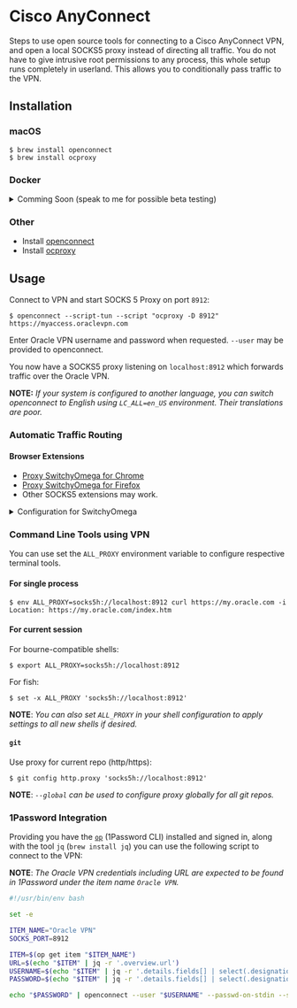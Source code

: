 # Cisco AnyConnect

Steps to use open source tools for connecting to a Cisco AnyConnect VPN, and open a local SOCKS5 proxy instead of directing all traffic. You do not have to give intrusive root permissions to any process, this whole setup runs completely in userland. This allows you to conditionally pass traffic to the VPN.

## Installation

### macOS

```shell
$ brew install openconnect
$ brew install ocproxy
```

### Docker

<details>
  <summary>Comming Soon (speak to me for possible beta testing)</summary>

```shell
$ docker pull kylef/ocproxy
$ alias openconnect="docker run -it -p 8912:8912 kylef/ocproxy openconnect"
```
</details>

### Other

- Install [openconnect](http://www.infradead.org/openconnect/packages.html)
- Install [ocproxy](https://github.com/cernekee/ocproxy#building-ocproxy)

## Usage

Connect to VPN and start SOCKS 5 Proxy on port `8912`:

```
$ openconnect --script-tun --script "ocproxy -D 8912" https://myaccess.oraclevpn.com
```

Enter Oracle VPN username and password when requested. `--user` may be provided to openconnect.

You now have a SOCKS5 proxy listening on `localhost:8912` which forwards traffic over the Oracle VPN.

**NOTE:** *If your system is configured to another language, you can switch openconnect to English using `LC_ALL=en_US` environment. Their translations are poor.*

### Automatic Traffic Routing

#### Browser Extensions

- [Proxy SwitchyOmega for Chrome](https://chrome.google.com/webstore/detail/proxy-switchyomega/padekgcemlokbadohgkifijomclgjgif)
- [Proxy SwitchyOmega for Firefox](https://addons.mozilla.org/en-US/firefox/addon/switchyomega/)
- Other SOCKS5 extensions may work.

<details>
  <summary>Configuration for SwitchyOmega</summary>

- Open Proxy SwitchyOmega Options
- New Profile
    - Name: `Oracle`
    - Type: `Proxy Profile`
    - Edit and Add Proxy Server:
        - Protocol: `SOCKS5`
        - Server: `localhost`
        - Port: `8912`
- New Profile
    - Name: `Auto`
    - Type: `Switch Profile`
    - Edit and Configure:
        - Add Condition
            - Type: `Host wildcard`
            - Condition Details: `*.oracle.com`
            - Profile: `Oracle`
        - Add Condition
            - Type: Host wildcard
            - Condition Details: `*.oraclecorp.com`
            - Profile: `Oracle`
        - Add Condition
            - Type: `Host wildcard`
            - Condition Details: `*.oraclevpn.com`
            - Profile: `Oracle`
        - Add Condition
            - Type: `Host wildcard`
            - Condition Details: `*.oraclecloud.com`
            - Profile: `Oracle`
        - Default Condition
            - Profile: `Direct`
- Apply Changes
- Ensure that "Auto" is the default and current profile.
</details>

### Command Line Tools using VPN

You can use set the `ALL_PROXY` environment variable to configure respective terminal tools. 

#### For single process

```shell
$ env ALL_PROXY=socks5h://localhost:8912 curl https://my.oracle.com -i
Location: https://my.oracle.com/index.htm
```

#### For current session

For bourne-compatible shells:

```shell
$ export ALL_PROXY=socks5h://localhost:8912
```

For fish:

```shell
$ set -x ALL_PROXY 'socks5h://localhost:8912'
```

**NOTE**: *You can also set `ALL_PROXY` in your shell configuration to apply settings to all new shells if desired.*

#### `git`

Use proxy for current repo (http/https):

```
$ git config http.proxy 'socks5h://localhost:8912'
```

**NOTE**: *`--global` can be used to configure proxy globally for all git repos.*

### 1Password Integration

Providing you have the [`op`](https://support.1password.com/command-line-getting-started/) (1Password CLI) installed and signed in, along with the tool `jq` (`brew install jq`) you can use the following script to connect to the VPN:

**NOTE**: *The Oracle VPN credentials including URL are expected to be found in 1Password under the item name `Oracle VPN`.*

```bash
#!/usr/bin/env bash

set -e

ITEM_NAME="Oracle VPN"
SOCKS_PORT=8912

ITEM=$(op get item "$ITEM_NAME")
URL=$(echo "$ITEM" | jq -r '.overview.url')
USERNAME=$(echo "$ITEM" | jq -r '.details.fields[] | select(.designation=="username").value')
PASSWORD=$(echo "$ITEM" | jq -r '.details.fields[] | select(.designation=="password").value')

echo "$PASSWORD" | openconnect --user "$USERNAME" --passwd-on-stdin --script-tun --script "ocproxy -D $SOCKS_PORT" "$URL" --disable-ipv6
```
